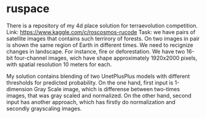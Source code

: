 # ruspace
There is a repository of my 4d place solution for terraevolution competition.
Link: https://www.kaggle.com/c/roscosmos-rucode
Task: we have pairs of satellite images that contains such terrirory of forests. On two images in pair is shown the same region of Earth in different times. We need to recignize changes in landscape. For instance, fire or deforestation.
We have two 16-bit four-channel images, wich have shape approximately 1920x2000 pixels, with spatial resolution 10 meters for each.

My solution contains blending of two UnetPlusPlus models with different thresholds for predicted probability. On the one hand, first input is 1-dimension Gray Scale image, which is differense between two-times images, that was gray scaled and normalized. On the other hand, second input has another approach, which has firstly do normalization and secondly grayscaling images.
